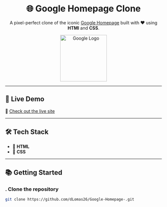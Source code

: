 <h1 align="center">🌐 Google Homepage Clone</h1>

<p align="center">
  A pixel-perfect clone of the iconic <a href="https://www.google.com" target="_blank">Google Homepage</a> built with ❤️ using <b>HTMl</b> and <b>CSS</b>.
</p>

<p align="center">
  <img src="https://upload.wikimedia.org/wikipedia/commons/2/2f/Google_2015_logo.svg" width="150" alt="Google Logo">
</p>

---

## 🚀 Live Demo

🔗 [Check out the live site](https://google-homepage-jet.vercel.app/)  

---

## 🛠️ Tech Stack

- 🧠 **HTML** 
- 🎨 **CSS** 

---

## 📚 Getting Started

### . Clone the repository
```bash
git clone https://github.com/dLomas26/Google-Homepage-.git



